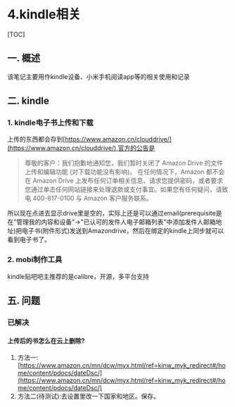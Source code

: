 # 4.kindle相关
[TOC]
## 一. 概述
该笔记主要用作kindle设备、小米手机阅读app等的相关使用和记录
## 二. kindle
### 1. kindle电子书上传和下载
上传的东西都会存到[https://www.amazon.cn/clouddrive/](https://www.amazon.cn/clouddrive/),官方的公告是
>尊敬的客户：我们抱歉地通知您，我们暂时关闭了 Amazon Drive 的文件上传和编辑功能 (对下载功能没有影响)。 在任何情况下，Amazon 都不会在 Amazon Drive 上发布任何订单相关信息、请求您提供密码，或者要求您通过单击任何网站链接来处理退款或支付事宜。如果您有任何疑问，请致电 400-817-0100 与 Amazon 客户服务联系。

所以现在点进去显示drive里是空的，实际上还是可以通过email(prerequisite是在"管理我的内容和设备"->"已认可的发件人电子邮箱列表"中添加发件人邮箱地址)把电子书(附件形式)发送到Amazondrive，然后在绑定的kindle上同步就可以看到电子书了。
### 2. mobi制作工具
kindle贴吧吧主推荐的是calibre，开源，多平台支持
## 五. 问题
### 已解决
#### 上传后的书怎么在云上删除?
1. 方法一:[https://www.amazon.cn/mn/dcw/myx.html/ref=kinw_myk_redirect#/home/content/pdocs/dateDsc/](https://www.amazon.cn/mn/dcw/myx.html/ref=kinw_myk_redirect#/home/content/pdocs/dateDsc/)
2. 方法二(待测试):去设置里改一下国家和地区。保存。
    